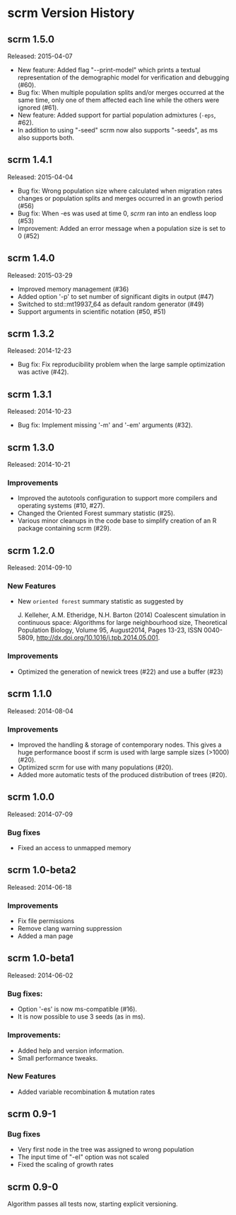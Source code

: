 scrm Version History
========================

scrm 1.5.0
------------------------
Released: 2015-04-07

+ New feature: Added flag "--print-model" which prints a textual representation
  of the demographic model for verification and debugging (#60). 
+ Bug fix: When multiple population splits and/or merges occurred at the same
  time, only one of them affected each line while the others were ignored (#61). 
+ New feature: Added support for partial population admixtures (`-eps`, #62).
+ In addition to using "-seed" scrm now also supports "-seeds", as ms also 
  supports both.



scrm 1.4.1
------------------------
Released: 2015-04-04

+ Bug fix: Wrong population size where calculated when migration rates
  changes or population splits and merges occurred in an growth period (#56)
+ Bug fix: When -es was used at time 0, _scrm_ ran into an endless loop (#53)
+ Improvement: Added an error message when a population size is set to 0 (#52)



scrm 1.4.0
------------------------
Released: 2015-03-29

+ Improved memory management (#36)
+ Added option '-p' to set number of significant digits in output (#47) 
+ Switched to std::mt19937_64 as default random generator (#49)
+ Support arguments in scientific notation (#50, #51)



scrm 1.3.2
------------------------
Released: 2014-12-23

+ Bug fix: Fix reproducibility problem when the large sample optimization was active (#42).



scrm 1.3.1
------------------------
Released: 2014-10-23

+ Bug fix: Implement missing '-m' and '-em' arguments (#32).




scrm 1.3.0
------------------------
Released: 2014-10-21

### Improvements
+ Improved the autotools configuration to support more compilers and operating
  systems (#10, #27).
+ Changed the Oriented Forest summary statistic (#25).
+ Various minor cleanups in the code base to simplify creation of an R package
  containing scrm (#29).




scrm 1.2.0
------------------------
Released: 2014-09-10

### New Features
+ New `oriented forest` summary statistic as suggested by 

    J. Kelleher, A.M. Etheridge, N.H. Barton (2014) Coalescent simulation in 
    continuous space: Algorithms for large neighbourhood size, 
    Theoretical Population Biology, Volume 95, August2014, Pages 13-23, 
    ISSN 0040-5809, http://dx.doi.org/10.1016/j.tpb.2014.05.001. 

### Improvements
+ Optimized the generation of newick trees (#22) and use a buffer (#23)


 

scrm 1.1.0
------------------------
Released: 2014-08-04

### Improvements
+ Improved the handling & storage of contemporary nodes. This gives a huge
  performance boost if scrm is used with large sample sizes (>1000) (#20). 
+ Optimized scrm for use with many populations (#20). 
+ Added more automatic tests of the produced distribution of trees (#20).




scrm 1.0.0 
------------------------
Released: 2014-07-09

### Bug fixes
+ Fixed an access to unmapped memory




scrm 1.0-beta2
------------------------
Released: 2014-06-18

### Improvements
+ Fix file permissions
+ Remove clang warning suppression
+ Added a man page




scrm 1.0-beta1
------------------------
Released: 2014-06-02

### Bug fixes:
+ Option '-es' is now ms-compatible (#16).
+ It is now possible to use 3 seeds (as in ms).

### Improvements:
+ Added help and version information.
+ Small performance tweaks.

### New Features
+ Added variable recombination & mutation rates




scrm 0.9-1
------------------------

### Bug fixes
+ Very first node in the tree was assigned to wrong population
+ The input time of "-eI" option was not scaled
+ Fixed the scaling of growth rates




scrm 0.9-0
------------------------

Algorithm passes all tests now, starting explicit versioning.

